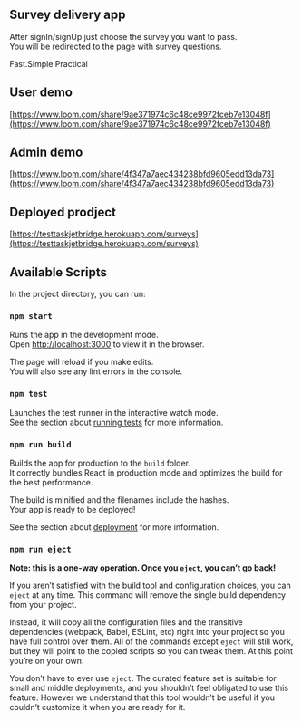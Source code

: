 ## Survey delivery app

After signIn/signUp just choose the survey you want to pass.<br />
You will be redirected to the page with survey questions.<br />

Fast.Simple.Practical

## User demo
[https://www.loom.com/share/9ae371974c6c48ce9972fceb7e13048f](https://www.loom.com/share/9ae371974c6c48ce9972fceb7e13048f)

## Admin demo
[https://www.loom.com/share/4f347a7aec434238bfd9605edd13da73](https://www.loom.com/share/4f347a7aec434238bfd9605edd13da73)

## Deployed prodject

[https://testtaskjetbridge.herokuapp.com/surveys](https://testtaskjetbridge.herokuapp.com/surveys)


## Available Scripts

In the project directory, you can run:

### `npm start`

Runs the app in the development mode.<br />
Open [http://localhost:3000](http://localhost:3000) to view it in the browser.

The page will reload if you make edits.<br />
You will also see any lint errors in the console.

### `npm test`

Launches the test runner in the interactive watch mode.<br />
See the section about [running tests](https://facebook.github.io/create-react-app/docs/running-tests) for more information.

### `npm run build`

Builds the app for production to the `build` folder.<br />
It correctly bundles React in production mode and optimizes the build for the best performance.

The build is minified and the filenames include the hashes.<br />
Your app is ready to be deployed!

See the section about [deployment](https://facebook.github.io/create-react-app/docs/deployment) for more information.

### `npm run eject`

**Note: this is a one-way operation. Once you `eject`, you can’t go back!**

If you aren’t satisfied with the build tool and configuration choices, you can `eject` at any time. This command will remove the single build dependency from your project.

Instead, it will copy all the configuration files and the transitive dependencies (webpack, Babel, ESLint, etc) right into your project so you have full control over them. All of the commands except `eject` will still work, but they will point to the copied scripts so you can tweak them. At this point you’re on your own.

You don’t have to ever use `eject`. The curated feature set is suitable for small and middle deployments, and you shouldn’t feel obligated to use this feature. However we understand that this tool wouldn’t be useful if you couldn’t customize it when you are ready for it.


